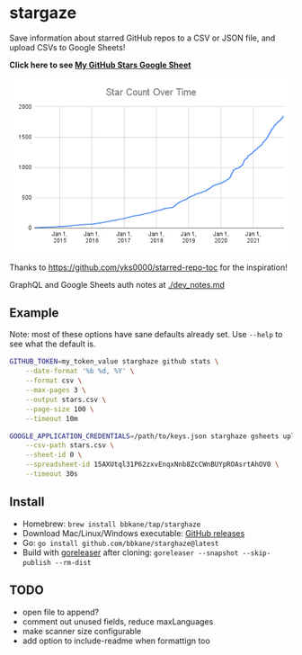 # stargaze

Save information about starred GitHub repos to a CSV or JSON file, and upload CSVs to Google Sheets!

**Click here to see [My GitHub Stars Google Sheet](https://docs.google.com/spreadsheets/d/15AXUtql31P62zxvEnqxNnb8ZcCWnBUYpROAsrtAhOV0/edit?usp=sharing)**

![star-count-over-time.png](./star-count-over-time.png)

Thanks to https://github.com/yks0000/starred-repo-toc for the inspiration!

GraphQL and Google Sheets auth notes at [./dev_notes.md](./dev_notes.md)

## Example

Note: most of these options have sane defaults already set. Use `--help` to see what the default is.

```bash
GITHUB_TOKEN=my_token_value starghaze github stats \
    --date-format '%b %d, %Y' \
    --format csv \
    --max-pages 3 \
    --output stars.csv \
    --page-size 100 \
    --timeout 10m
```

```bash
GOOGLE_APPLICATION_CREDENTIALS=/path/to/keys.json starghaze gsheets upload \
    --csv-path stars.csv \
    --sheet-id 0 \
    --spreadsheet-id 15AXUtql31P62zxvEnqxNnb8ZcCWnBUYpROAsrtAhOV0 \
    --timeout 30s
```

## Install

- Homebrew: `brew install bbkane/tap/starghaze`
- Download Mac/Linux/Windows executable: [GitHub releases](https://github.com/bbkane/starghaze/releases)
- Go: `go install github.com/bbkane/starghaze@latest`
- Build with [goreleaser](https://goreleaser.com/) after cloning: `goreleaser --snapshot --skip-publish --rm-dist`

## TODO

- open file to append?
- comment out unused fields, reduce maxLanguages
- make scanner size configurable
- add option to include-readme when formattign too
